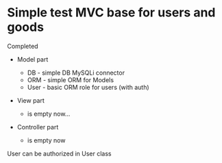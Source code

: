 Simple test MVC base for users and goods
========================================

Completed
- Model part
  - DB - simple DB MySQLi connector
  - ORM - simple ORM for Models
  - User - basic ORM role for users (with auth)

- View part
  - is empty now...

- Controller part
  - is empty now

User can be authorized in User class
